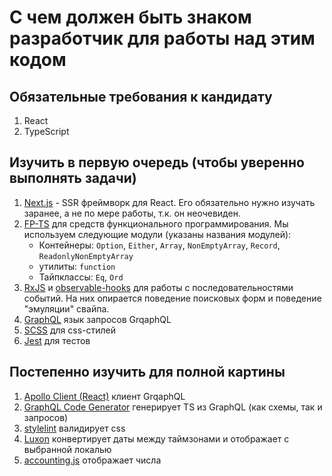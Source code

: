 # C чем должен быть знаком разработчик для работы над этим кодом

## Обязательные требования к кандидату

1. React
1. TypeScript

## Изучить в первую очередь (чтобы уверенно выполнять задачи)

1. [Next.js](https://nextjs.org/) - SSR фреймворк для React. Eго обязательно нужно изучать заранее, а не по мере работы, т.к. он неочевиден.
1. [FP-TS](https://gcanti.github.io/fp-ts/learning-resources/) для средств функционального программирования. Мы используем следующие модули (указаны названия модулей):
   - Контейнеры: `Option`, `Either`, `Array`, `NonEmptyArray`, `Record`, `ReadonlyNonEmptyArray`
   - утилиты: `function`
   - Тайпклассы: `Eq`, `Ord`
1. [RxJS](https://rxjs.dev/guide/overview) и [observable-hooks](https://observable-hooks.js.org/guide/) для работы с последовательностями событий. На них опирается поведение поисковых форм и поведение "эмуляции" свайпа.
1. [GraphQL](https://graphql.org/learn/) язык запросов GrqaphQL
1. [SCSS](https://sass-lang.com/) для css-стилей
1. [Jest](https://jestjs.io/ru/) для тестов


## Постепенно изучить для полной картины

1. [Apollo Client (React)](https://www.apollographql.com/docs/react/) клиент GrqaphQL
1. [GraphQL Code Generator](https://graphql-code-generator.com) генерирует TS из GraphQL (как схемы, так и запросов)
1. [stylelint](https://stylelint.io/user-guide/configure) валидирует css
1. [Luxon](https://moment.github.io/luxon/) конвертирует даты между таймзонами и отображает с выбранной локалью
1. [accounting.js](http://openexchangerates.github.io/accounting.js/) отображает числа
